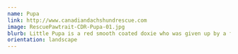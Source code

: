 ```yaml
---
name: Pupa
link: http://www.canadiandachshundrescue.com
image: RescuePawtrait-CDR-Pupa-01.jpg
blurb: Little Pupa is a red smooth coated doxie who was given up by a family when they had children. This little sweetie is still a bit shy, but she is coming out of her shell day by day with the help of her wonderful foster home. 
orientation: landscape
---
```

